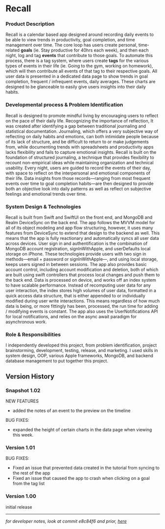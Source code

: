 # Recall

### **Product Description**

Recall is a calendar based app designed around recording daily events to be able to view trends in productivity, goal completion, and time management over time. The core loop has users create personal, time-related **goals** (ie. Stay productive for 40hrs each week), and then each night, log and tag **events** that contribute to those goals. To automate this process, there is a tag system, where users create **tags** for the various types of events in their life (ie. Going to the gym, working on homework), which will then contribute all events of that tag to their respective goals. All user data is presented in a dedicated data page to show trends in goal completion, frequent / infrequent events, daily averages. These charts are designed to be glanceable to easily give users insights into their daily habits.

### **Developmental process & Problem Identification**

Recall is designed to promote mindful living by encouraging users to reflect on the pace of their daily life. Recognizing the importance of reflection, It was created after identifying a gap between traditional journaling and statistical documentation. Journaling, which offers a very subjective way of reflecting on daily habits and emotions, can both intimidate people because of its lack of structure, and be difficult to return to or make judgements from, while documenting trends with spreadsheets and productivity apps lacks flexibility and fails to capture emotional insights. Recall is built on the foundation of structured journaling, a technique that provides flexibility to recount non-empirical ideas while maintaining organization and technical usability. Every night, users are guided to record the events of their day, with space to reflect on the interpersonal and emotional components of their life. Data insights from those records—ranging from most frequent events over time to goal completion habits—are then designed to provide both an objective look into daily patterns as well as reflect on subjective feelings and emotional trends over time.

### **System Design & Technologies**

Recall is built from Swift and SwiftUI on the front end, and MongoDB and Realm DeviceSync on the back end. The app follows the MVVM model for all of its object modeling and app flow structuring, however, it uses many features from DeviceSync to extend that design to the backend as well. This means that the app is fully reactionary and automatically syncs all user data across devices. User sign in and authentification is the combination of MongoDB account registration, signInWithApple, and userDefaults local storage on iPhone. These technologies provide users with two sign in methods—email + password or signInWithApple—, and using local storage, keeps users signed in between sessions. The app also provides basic account control, including account modification and deletion, both of which are built using swift controllers that process local changes and push them to the back end. Data is processed on device, and works off an index system to have scalable performance. Instead of recomputing user data for any user interaction, the index stores high volumes of user data, formatted in a quick access data structure, that is either appended to or individually modified during user write interactions. This means regardless of how much data is being, or more fittingly has been, processed, the run time for adding / modifying events is constant. The app also uses the UserNotifications API for local notifications, and relies on the async await paradigm for asynchronous work.

### **Role & Responsibilities**

I independently developed this project, from problem identification, project brainstorming, development, testing, release, and marketing. I used skills in system design, OOP, various Apple frameworks, MongoDB, and backend database management to put together this project.

## **Version History**

### **Snapshot 1.02**

NEW FEATURES

- added the notes of an event to the preview on the timeline

BUG FIXES:

- expanded the height of certain charts in the data page when viewing this week.

### **Version 1.01**

BUG FIXES:

- Fixed an issue that prevented data created in the tutorial from syncing to the rest of the app
- Fixed an issue that caused the app to crash when clicking on a goal from the tag list

### **Version 1.00**

initial release

---

_for developer notes, look at commit e8c84f6 and prior, [here](https://github.com/Brian-Masse/Recall/commit/e8c84f63f5e9383ed0b837e29f1cf21197cabb4d)_
